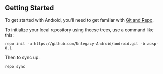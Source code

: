 Getting Started
---------------

To get started with Android, you'll need to get
familiar with [Git and Repo](http://source.android.com/source/using-repo.html).

To initialize your local repository using theese trees, use a command like this:

    repo init -u https://github.com/Unlegacy-Android/android.git -b aosp-8.1

Then to sync up:

    repo sync
